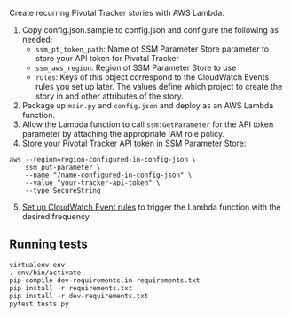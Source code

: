 Create recurring Pivotal Tracker stories with AWS Lambda.

1. Copy config.json.sample to config.json and configure the following as needed:
   - `ssm_pt_token_path`: Name of SSM Parameter Store parameter to store
      your API token for Pivotal Tracker
   - `ssm_aws_region`: Region of SSM Parameter Store to use
   - `rules`: Keys of this object correspond to the CloudWatch Events rules
      you set up later. The values define which project to create the story in
      and other attributes of the story.
2. Package up `main.py` and `config.json` and deploy as an AWS Lambda function.
3. Allow the Lambda function to call `ssm:GetParameter` for the API token parameter
   by attaching the appropriate IAM role policy.
4. Store your Pivotal Tracker API token in SSM Parameter Store:
```
aws --region=region-configured-in-config-json \
    ssm put-parameter \
    --name "/name-configured-in-config-json" \
    --value "your-tracker-api-token" \
    --type SecureString
```
5. [Set up CloudWatch Event rules](http://docs.aws.amazon.com/AmazonCloudWatch/latest/events/RunLambdaSchedule.html)
   to trigger the Lambda function with the desired frequency.

## Running tests

```
virtualenv env
. env/bin/activate
pip-compile dev-requirements.in requirements.txt
pip install -r requirements.txt
pip install -r dev-requirements.txt
pytest tests.py
```
